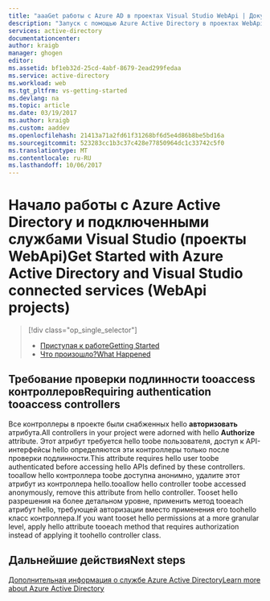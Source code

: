 ```yaml
---
title: "aaaGet работы с Azure AD в проектах Visual Studio WebApi | Документы Microsoft"
description: "Запуск с помощью Azure Active Directory в проектах WebApi после подключения tooor создания Azure AD с помощью Visual Studio tooget подключенные службы"
services: active-directory
documentationcenter: 
author: kraigb
manager: ghogen
editor: 
ms.assetid: bf1eb32d-25cd-4abf-8679-2ead299fedaa
ms.service: active-directory
ms.workload: web
ms.tgt_pltfrm: vs-getting-started
ms.devlang: na
ms.topic: article
ms.date: 03/19/2017
ms.author: kraigb
ms.custom: aaddev
ms.openlocfilehash: 21413a71a2fd61f31268bf6d5e4d86b8be5bd16a
ms.sourcegitcommit: 523283cc1b3c37c428e77850964dc1c33742c5f0
ms.translationtype: MT
ms.contentlocale: ru-RU
ms.lasthandoff: 10/06/2017
---
```

# <a name="get-started-with-azure-active-directory-and-visual-studio-connected-services-webapi-projects"></a><span data-ttu-id="ec644-103">Начало работы с Azure Active Directory и подключенными службами Visual Studio (проекты WebApi)</span><span class="sxs-lookup"><span data-stu-id="ec644-103">Get Started with Azure Active Directory and Visual Studio connected services (WebApi projects)</span></span>
> [!div class="op_single_selector"]
> * [<span data-ttu-id="ec644-104">Приступая к работе</span><span class="sxs-lookup"><span data-stu-id="ec644-104">Getting Started</span></span>](vs-active-directory-webapi-getting-started.md)
> * [<span data-ttu-id="ec644-105">Что произошло?</span><span class="sxs-lookup"><span data-stu-id="ec644-105">What Happened</span></span>](vs-active-directory-webapi-what-happened.md)
> 
> 

## <a name="requiring-authentication-tooaccess-controllers"></a><span data-ttu-id="ec644-106">Требование проверки подлинности tooaccess контроллеров</span><span class="sxs-lookup"><span data-stu-id="ec644-106">Requiring authentication tooaccess controllers</span></span>
<span data-ttu-id="ec644-107">Все контроллеры в проекте были снабженных hello **авторизовать** атрибута.</span><span class="sxs-lookup"><span data-stu-id="ec644-107">All controllers in your project were adorned with hello **Authorize** attribute.</span></span> <span data-ttu-id="ec644-108">Этот атрибут требуется hello toobe пользователя, доступ к API-интерфейсы hello определяются эти контроллеры только после проверки подлинности.</span><span class="sxs-lookup"><span data-stu-id="ec644-108">This attribute requires hello user toobe authenticated before accessing hello APIs defined by these controllers.</span></span> <span data-ttu-id="ec644-109">tooallow hello контроллера toobe доступна анонимно, удалите этот атрибут из контроллера hello.</span><span class="sxs-lookup"><span data-stu-id="ec644-109">tooallow hello controller toobe accessed anonymously, remove this attribute from hello controller.</span></span> <span data-ttu-id="ec644-110">Tooset hello разрешения на более детальном уровне, применить метод tooeach атрибут hello, требующей авторизации вместо применения его toohello класс контроллера.</span><span class="sxs-lookup"><span data-stu-id="ec644-110">If you want tooset hello permissions at a more granular level, apply hello attribute tooeach method that requires authorization instead of applying it toohello controller class.</span></span>

## <a name="next-steps"></a><span data-ttu-id="ec644-111">Дальнейшие действия</span><span class="sxs-lookup"><span data-stu-id="ec644-111">Next steps</span></span>
[<span data-ttu-id="ec644-112">Дополнительная информация о службе Azure Active Directory</span><span class="sxs-lookup"><span data-stu-id="ec644-112">Learn more about Azure Active Directory</span></span>](https://azure.microsoft.com/services/active-directory/)


